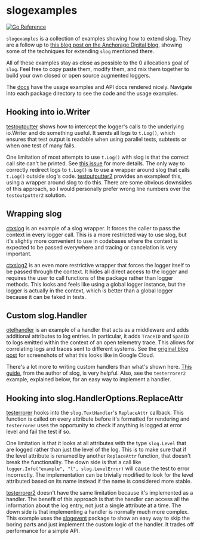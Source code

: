 # slogexamples

[![Go Reference](https://pkg.go.dev/badge/github.com/vikstrous/slogexamples.svg)](https://pkg.go.dev/github.com/vikstrous/slogexamples)

`slogexamples` is a collection of examples showing how to extend slog. They are a follow up to [this blog post on the Anchorage Digital blog](https://medium.com/anchorage/three-logging-features-to-improve-your-slog-f72300a7fb66), showing some of the techniques for extending `slog` mentioned there.

All of these examples stay as close as possible to the 0 allocations goal of `slog`. Feel free to copy paste them, modify them, and mix them together to build your own closed or open source augmented loggers.

The [docs](https://pkg.go.dev/github.com/vikstrous/slogexamples) have the usage examples and API docs rendered nicely. Navigate into each package directory to see the code and the usage examples.

## Hooking into io.Writer

[testoutputter](https://github.com/vikstrous/slogexamples/blob/master/testoutputter/testoutputter.go) shows how to intercept the logger's calls to the underlying io.Writer and do something useful. It sends all logs to `t.Log()`, which ensures that test output is readable when using parallel tests, subtests or when one test of many fails.

One limitation of most attempts to use `t.Log()` with slog is that the correct call site can't be printed. See [this issue](https://github.com/golang/go/issues/59928) for more details. The only way to correctly redirect logs to `t.Log()` is to use a wrapper around slog that calls `t.Log()` outside slog's code. [testoutputter2](https://github.com/vikstrous/slogexamples/blob/master/testoutputter2/testoutputter.go) provides an exampleof this, using a wrapper around slog to do this. There are some obvious downsides of this approach, so I would personally prefer wrong line numbers over the `testoutputter2` solution.

## Wrapping slog

[ctxslog](https://github.com/vikstrous/slogexamples/blob/master/ctxslog/ctxslog.go) is an example of a slog wrapper. It forces the caller to pass the context in every logger call. This is a more restricted way to use slog, but it's slightly more convenient to use in codebases where the context is expected to be passed everywhere and tracing or cancelation is very important.

[ctxslog2](https://github.com/vikstrous/slogexamples/blob/master/ctxslog2/ctxslog.go) is an even more restrictive wrapper that forces the logger itself to be passed through the context. It hides all direct access to the logger and requires the user to call functions of the package rather than logger methods. This looks and feels like using a global logger instance, but the logger is actually in the context, which is better than a global logger because it can be faked in tests.

## Custom slog.Handler

[otelhandler](https://github.com/vikstrous/slogexamples/blob/master/otelhandler/otelhandler.go) is an example of a handler that acts as a middleware and adds additional attributes to log entries. In particular, it adds `TraceID` and `SpanID` to logs emitted within the context of an open telemetry trace. This allows for correlating logs and traces sent to different systems. See the [original blog post](https://medium.com/anchorage/three-logging-features-to-improve-your-slog-f72300a7fb66) for screenshots of what this looks like in Google Cloud.

There's a lot more to writing custom handlers than what's shown here. [This guide](https://github.com/golang/example/tree/master/slog-handler-guide), from the author of slog, is very helpful. Also, see the `testerrorer2` example, explained below, for an easy way to implement a handler.

## Hooking into slog.HandlerOptions.ReplaceAttr

[testerrorer](https://github.com/vikstrous/slogexamples/blob/master/testerrorer/testerrorer.go) hooks into the `slog.TextHandler`'s `ReplaceAttr` callback. This function is called on every attribute before it's formatted for rendering and `testerrorer` uses the opportunity to check if anything is logged at error level and fail the test if so.

One limitation is that it looks at all attributes with the type `slog.Level` that are logged rather than just the level of the log. This is to make sure that if the level attribute is renamed by another `ReplaceAttr` function, that doesn't break the functionality. The down side is that a call like `logger.Info("example", "l", slog.LevelError)` will cause the test to error incorrectly. The implementation can be trivially modified to look for the level attributed based on its name instead if the name is considered more stable.

[testerrorer2](https://github.com/vikstrous/slogexamples/blob/master/testerrorer/testerrorer.go) doesn't have the same limitation because it's implemented as a handler. The benefit of this approach is that the handler can access all the information about the log entry, not just a single attribute at a time. The down side is that implementing a handler is normally much more complex. This example uses the [slogevent](github.com/vikstrous/slogevent) package to show an easy way to skip the boring parts and just implement the custom logic of the handler. It trades off performance for a simple API.
